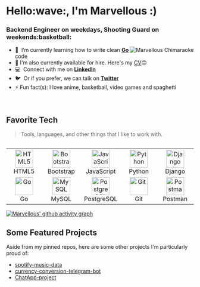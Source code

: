 
<h1 align="left" id="Marvellous-title">Hello:wave:, I'm Marvellous :)</h1>
<h3 align="left">Backend Engineer on weekdays, Shooting Guard on weekends:basketball: </h3>


<a href="#Marvellous-title">
  <img src="https://github-readme-stats.vercel.app/api?username=Marvellous-Chimaraoke&show_icons=true&theme=react&count_private=true&include_all_commits=true" alt="Marvellous Chimaraoke" align="right" />
</a>

- :seedling: &nbsp;I’m currently learning how to write clean **[Go]** code
- :page_facing_up: I'm also currently available for hire. Here's my <a href="https://drive.google.com/file/d/15DGzTiSkGubCxnw6ZN3MsTtooTybQVqC/view?usp=sharing"  target="_blank">CV</a>:upside_down_face: 
- :computer: &nbsp;Connect with me on **[LinkedIn]**
- :bird: &nbsp;Or if you prefer, we can talk on **[Twitter]**
- ⚡ Fun fact(s): I love anime, basketball, video games and spaghetti



<br>

## Favorite Tech

> Tools, languages, and other things that I like to work with.


<table align="left">
  <tr>
    <td align="center" width="96">
      <a href="#Marvellous-tech">
        <img src="https://brandlogos.net/wp-content/uploads/2012/04/html5-logo-vector-01.png" width="48" height="48" alt="HTML5" />
      </a>
      <br>HTML5
    </td>
    <td align="center" width="96">
      <a href="#Marvellous-tech">
        <img src="https://cdn.worldvectorlogo.com/logos/bootstrap-4.svg" width="48" height="48" alt="Bootstrap" />
      </a>
      <br>Bootstrap
    </td>
    <td align="center" width="96">
      <a href="#Marvellous-tech">
        <img src="https://upload.wikimedia.org/wikipedia/commons/thumb/9/99/Unofficial_JavaScript_logo_2.svg/1024px-Unofficial_JavaScript_logo_2.svg.png" width="48" height="48" alt="JavaScript" />
      </a>
      <br>JavaScript
    </td>
    <td align="center" width="96">
      <a href="#Marvellous-tech">
        <img src="https://upload.wikimedia.org/wikipedia/commons/thumb/c/c3/Python-logo-notext.svg/1200px-Python-logo-notext.svg.png" width="48" height="48" alt="Python" />
      </a>
      <br>Python
    </td>
    <td align="center" width="96">
      <a href="#Marvellous-tech">
        <img src="https://cdn.worldvectorlogo.com/logos/django.svg" width="48" height="48" alt="Django" />
      </a>
      <br>Django
    </td>

  </tr>
  
  <tr>
    <td align="center" width="96">
      <a href="#Marvellous-tech">
        <img src="https://go.dev/blog/go-brand/Go-Logo/PNG/Go-Logo_Blue.png" width="48" height="48" alt="Go" />
      </a>
      <br>Go
    </td>
    <td align="center" width="96">
      <a href="#suhailakar-tech">
        <img src="https://brandlogos.net/wp-content/uploads/2017/05/mysql-logo.png" width="48" height="48" alt="MySQL" />
      </a>
      <br>MySQL
    </td>
    <td align="center" width="96">
      <a href="#Marvellous-tech">
        <img src="https://brandlogos.net/wp-content/uploads/2021/11/postgresql-logo.png" width="48" height="48" alt="PostgreSQL" />
      </a>
      <br>PostgreSQL
    </td>
    <td align="center" width="96">
      <a href="#Marvellous-tech" >
        <img src="https://upload.wikimedia.org/wikipedia/commons/thumb/3/3f/Git_icon.svg/1200px-Git_icon.svg.png" width="48" height="48" alt="Git" />
      </a>
      <br>Git
    </td>
    <td align="center" width="96"> 
      <a href="#Marvellous-tech" >
        <img src="https://www.vectorlogo.zone/logos/getpostman/getpostman-icon.svg" width="48" height="48" alt="Postman" />
      </a>
      <br>Postman
    </td>

  </tr>
    
</table>


[linkedin]: https://www.linkedin.com/in/marvellous-chimaraoke/ "LinkedIn"
[twitter]: https://twitter.com/RokeMarvellous "Twitter"
[Go]: https://go.dev/ "Go"


[![Marvellous' github activity graph](https://activity-graph.herokuapp.com/graph?username=Marvellous-Chimaraoke&theme=react-dark)](https://github.com/ashutosh00710/github-readme-activity-graph)


## Some Featured Projects
Aside from my pinned repos, here are some other projects I'm particularly proud of:
 - [spotify-music-data](https://github.com/Marvellous-Chimaraoke/spotify-music-data)
 - [currency-conversion-telegram-bot](https://github.com/Marvellous-Chimaraoke/currency-conversion-telegram-bot)
 - [ChatApp-project](https://github.com/Marvellous-Chimaraoke/ChatApp-project)
 